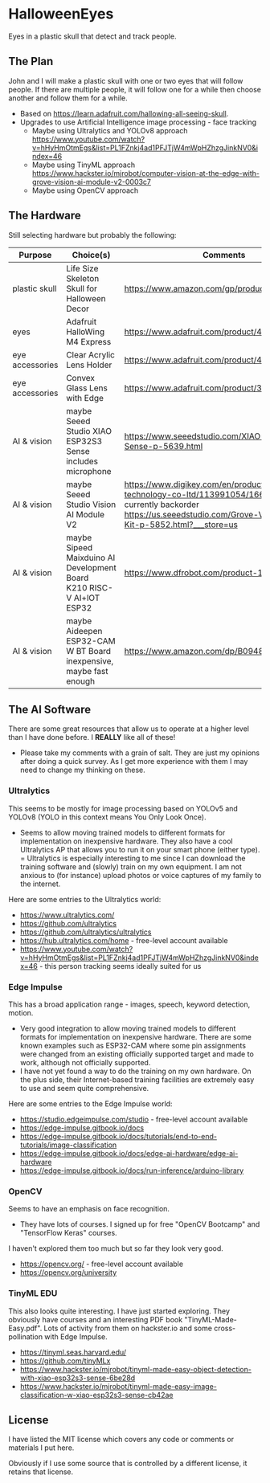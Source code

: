 # HalloweenEyes
Eyes in a plastic skull that detect and track people.

## The Plan
John and I will make a plastic skull with one or two eyes that will follow people. If there are multiple people, it will follow one for a while then choose another and follow them for a while.
- Based on https://learn.adafruit.com/hallowing-all-seeing-skull.
- Upgrades to use Artificial Intelligence image processing - face tracking
  - Maybe using Ultralytics and YOLOv8 approach https://www.youtube.com/watch?v=hHyHmOtmEgs&list=PL1FZnkj4ad1PFJTjW4mWpHZhzgJinkNV0&index=46
  - Maybe using TinyML approach https://www.hackster.io/mjrobot/computer-vision-at-the-edge-with-grove-vision-ai-module-v2-0003c7
  - Maybe using OpenCV approach


## The Hardware
Still selecting hardware but probably the following:

| Purpose | Choice(s) | Comments |
| --- | --- | --- |
| plastic skull | Life Size Skeleton Skull for Halloween Decor | https://www.amazon.com/gp/product/B0C777NBDJ |
| eyes | Adafruit HalloWing M4 Express | https://www.adafruit.com/product/4300 |
| eye accessories | Clear Acrylic Lens Holder | https://www.adafruit.com/product/4013 |
| eye accessories | Convex Glass Lens with Edge | https://www.adafruit.com/product/3853 |
| AI & vision | maybe Seeed Studio XIAO ESP32S3 Sense<br>includes microphone | https://www.seeedstudio.com/XIAO-ESP32S3-Sense-p-5639.html |
| AI & vision | maybe Seeed Studio Vision AI Module V2 | https://www.digikey.com/en/products/detail/seeed-technology-co-ltd/113991054/16652880<br>currently backorder https://us.seeedstudio.com/Grove-Vision-AI-V2-Kit-p-5852.html?___store=us |
| AI & vision | maybe Sipeed Maixduino AI Development Board<br>K210 RISC-V AI+lOT ESP32 | https://www.dfrobot.com/product-1972.html |
| AI & vision | maybe Aideepen ESP32-CAM W BT Board<br>inexpensive, maybe fast enough | https://www.amazon.com/dp/B0948ZFTQZ |

## The AI Software
There are some great resources that allow us to operate at a higher level than I have done before. I **REALLY** like all of these!
- Please take my comments with a grain of salt. They are just my opinions after doing a quick survey. As I get more experience with them I may need to change my thinking on these.

### Ultralytics
This seems to be mostly for image processing based on YOLOv5 and YOLOv8 (YOLO in this context means You Only Look Once).
- Seems to allow moving trained models to different formats for implementation on inexpensive hardware. They also have a cool Ultralytics AP that allows you to run it on your smart phone (either type).
= Ultralytics is especially interesting to me since I can download the training software and (slowly) train on my own equipment. I am not anxious to (for instance) upload photos or voice captures of my family to the internet.

Here are some entries to the Ultralytics world:
- https://www.ultralytics.com/
- https://github.com/ultralytics
- https://github.com/ultralytics/ultralytics
- https://hub.ultralytics.com/home - free-level account available
- https://www.youtube.com/watch?v=hHyHmOtmEgs&list=PL1FZnkj4ad1PFJTjW4mWpHZhzgJinkNV0&index=46 - this person tracking seems ideally suited for us

### Edge Impulse
This has a broad application range - images, speech, keyword detection, motion.
- Very good integration to allow moving trained models to different formats for implementation on inexpensive hardware. There are some known examples such as ESP32-CAM where some pin assignments were changed from an existing officially supported target and made to work, although not officially supported.
- I have not yet found a way to do the training on my own hardware. On the plus side, their Internet-based training facilities are extremely easy to use and seem quite comprehensive.

Here are some entries to the Edge Impulse world:
- https://studio.edgeimpulse.com/studio - free-level account available
- https://edge-impulse.gitbook.io/docs
- https://edge-impulse.gitbook.io/docs/tutorials/end-to-end-tutorials/image-classification
- https://edge-impulse.gitbook.io/docs/edge-ai-hardware/edge-ai-hardware
- https://edge-impulse.gitbook.io/docs/run-inference/arduino-library

### OpenCV
Seems to have an emphasis on face recognition.
- They have lots of courses. I signed up for free "OpenCV Bootcamp" and "TensorFlow Keras" courses.

I haven't explored them too much but so far they look very good.
- https://opencv.org/ - free-level account available
- https://opencv.org/university

### TinyML EDU
This also looks quite interesting. I have just started exploring. They obviously have courses and an interesting PDF book "TinyML-Made-Easy.pdf". Lots of activity from them on hackster.io and some cross-pollination with Edge Impulse.
- https://tinyml.seas.harvard.edu/
- https://github.com/tinyMLx
- https://www.hackster.io/mjrobot/tinyml-made-easy-object-detection-with-xiao-esp32s3-sense-6be28d
- https://www.hackster.io/mjrobot/tinyml-made-easy-image-classification-w-xiao-esp32s3-sense-cb42ae

## License
I have listed the MIT license which covers any code or comments or materials I put here.

Obviously if I use some source that is controlled by a different license, it retains that license.
